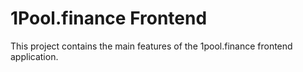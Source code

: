 # 1Pool.finance Frontend
This project contains the main features of the 1pool.finance frontend application.
